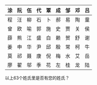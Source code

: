 | 涂 | 阮 | 伍 | 代 | 覃 | 成 | 邹 | 邓 | 吕 |
| :----: | :----: | :----: | :----: | :----: | :----: | :----: | :----: | :----: |
| 程 | 汪 | 柳 | 石 | 卜 | 郝 | 易 | 陶 | 童 |
| 曾 | 欧 | 喻 | 郭 | 施 | 史 | 贾 | 关 | 侯 |
| 薛 | 熊 | 江 | 盛 | 白 | 赖 | 贺 | 舒 | 谢 |
| 姜 | 申 | 华 | 尹 | 邱 | 殷 | 常 | 柯 | 牛 |
| 莫 | 祁 | 聂 | 康 | 倪 | 梅 | 水 | 艾 | 岳 |
| 廖 | 翟 | 邬 | 季 | 花 | 左 | 桂 | 龙 | 陆 |

以上63个姓氏里是否有您的姓氏？